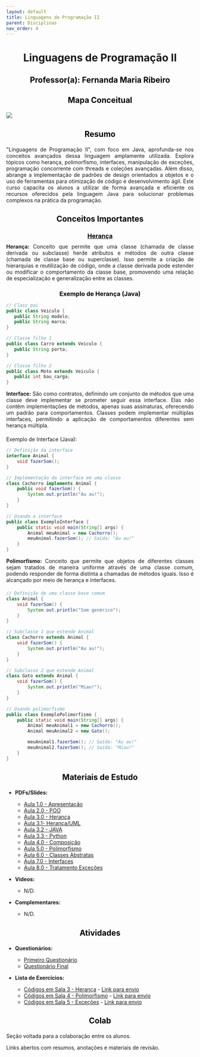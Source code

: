 ```yaml
---
layout: default
title: Linguagens de Programação II
parent: Disciplinas
nav_order: 4
---
```


<h1 align="center"><span style='font-weight: bold;'>Linguagens de Programação II</span></h1>

<h2 style="color: black;" align="center"><span style='font-weight: bold;'>Professor(a):</span> Fernanda Maria Ribeiro</h2>

<h2 style="color: black; margin-bottom: 20px;" align="center"><span style='font-weight: bold;'>Mapa Conceitual</span></h2>

![](../../assets/images/mapalp2.png)

<h2 style="color: black; margin-bottom: 20px;" align="center"><span style='font-weight: bold;'>Resumo</span></h2>

<div style="text-align: justify; margin-bottom: 20px;">"Linguagens de Programação II", com foco em Java, aprofunda-se nos conceitos avançados dessa linguagem amplamente utilizada. Explora tópicos como herança, polimorfismo, interfaces, manipulação de exceções, programação concorrente com threads e coleções avançadas. Além disso, abrange a implementação de padrões de design orientados a objetos e o uso de ferramentas para otimização de código e desenvolvimento ágil. Este curso capacita os alunos a utilizar de forma avançada e eficiente os recursos oferecidos pela linguagem Java para solucionar problemas complexos na prática da programação.</div>

<h2 style="color: black; margin-bottom: 20px;" align="center"><span style='font-weight: bold;'>Conceitos Importantes</span></h2>

<h3 style="color: black; margin-bottom: 10px;" align="center"><span style='font-weight: bold;'><u>Herança</u></span></h3>

<div style="text-align: justify; margin-bottom: 20px;"><b>Herança:</b> Conceito que permite que uma classe (chamada de classe derivada ou subclasse) herde atributos e métodos de outra classe (chamada de classe base ou superclasse). Isso permite a criação de hierarquias e reutilização de código, onde a classe derivada pode estender ou modificar o comportamento da classe base, promovendo uma relação de especialização e generalização entre as classes.</div>

<h3 style="color: black; margin-bottom: 10px;" align="center"><span style='font-weight: bold;'>Exemplo de Herança (Java)</span></h3>

```java
// Class pai
public class Veiculo { 
   public String modelo; 
   public String marca;
}

// Classe filho 1
public class Carro extends Veiculo {
   public String porta;
}

// Classe filho 2
public class Moto extends Veiculo {
   public int bau_carga;
}
```

<div style="text-align: justify; margin-bottom: 20px;"><b>Interface:</b> São como contratos, definindo um conjunto de métodos que uma classe deve implementar se prometer seguir essa interface. Elas não contêm implementações de métodos, apenas suas assinaturas, oferecendo um padrão para comportamentos. Classes podem implementar múltiplas interfaces, permitindo a aplicação de comportamentos diferentes sem herança múltipla.</div>

Exemplo de Interface (Java):

```java
// Definição da interface
interface Animal {
    void fazerSom();
}

// Implementação da interface em uma classe
class Cachorro implements Animal {
    public void fazerSom() {
        System.out.println("Au au!");
    }
}

// Usando a interface
public class ExemploInterface {
    public static void main(String[] args) {
        Animal meuAnimal = new Cachorro();
        meuAnimal.fazerSom(); // Saída: "Au au!"
    }
}
```

<div style="text-align: justify; margin-bottom: 20px;"><b>Polimorfismo:</b> Conceito que permite que objetos de diferentes classes sejam tratados de maneira uniforme através de uma classe comum, podendo responder de forma distinta a chamadas de métodos iguais. Isso é alcançado por meio de herança e interfaces.</div>

```java
// Definição de uma classe base comum
class Animal {
    void fazerSom() {
        System.out.println("Som genérico");
    }
}

// Subclasse 1 que estende Animal
class Cachorro extends Animal {
    void fazerSom() {
        System.out.println("Au au!");
    }
}

// Subclasse 2 que estende Animal
class Gato extends Animal {
    void fazerSom() {
        System.out.println("Miau!");
    }
}

// Usando polimorfismo
public class ExemploPolimorfismo {
    public static void main(String[] args) {
        Animal meuAnimal1 = new Cachorro();
        Animal meuAnimal2 = new Gato();

        meuAnimal1.fazerSom(); // Saída: "Au au!"
        meuAnimal2.fazerSom(); // Saída: "Miau!"
    }
}
```

<h2 style="color: black; margin-bottom: 20px;" align="center"><span style='font-weight: bold;'>Materiais de Estudo</span></h2>

- **PDFs/Slides:**
  - [Aula 1.0 - Apresentação](https://presencial.muz.ifsuldeminas.edu.br/mod/resource/view.php?id=386342)
  - [Aula 2.0 - POO](https://presencial.muz.ifsuldeminas.edu.br/mod/resource/view.php?id=391983)
  - [Aula 3.0 - Herança](https://presencial.muz.ifsuldeminas.edu.br/mod/resource/view.php?id=391984)
  - [Aula 3.1- Herança/UML](https://presencial.muz.ifsuldeminas.edu.br/mod/resource/view.php?id=391985)
  - [Aula 3.2 - JAVA](https://presencial.muz.ifsuldeminas.edu.br/mod/resource/view.php?id=393705)
  - [Aula 3.3 - Python](https://presencial.muz.ifsuldeminas.edu.br/mod/resource/view.php?id=394855)
  - [Aula 4.0 - Composição](https://presencial.muz.ifsuldeminas.edu.br/mod/resource/view.php?id=394856)
  - [Aula 5.0 - Polimorfismo](https://presencial.muz.ifsuldeminas.edu.br/mod/resource/view.php?id=397733)
  - [Aula 6.0 - Classes Abstratas](https://presencial.muz.ifsuldeminas.edu.br/mod/resource/view.php?id=398220)
  - [Aula 7.0 - Interfaces](https://presencial.muz.ifsuldeminas.edu.br/mod/resource/view.php?id=398683)
  - [Aula 8.0 - Tratamento Exceções](https://presencial.muz.ifsuldeminas.edu.br/mod/resource/view.php?id=398682)

- **Vídeos:**
  - N/D.

- **Complementares:**
  - N/D.

<h2 style="color: black; margin-bottom: 20px;" align="center"><span style='font-weight: bold;'>Atividades</span></h2>

- **Questionários:**
  - [Primeiro Questionário](https://presencial.muz.ifsuldeminas.edu.br/mod/quiz/view.php?id=394750)
  - [Questionário Final](https://presencial.muz.ifsuldeminas.edu.br/mod/quiz/view.php?id=398661)

- **Lista de Exercícios:**
  - [Códigos em Sala 3 - Herança](https://presencial.muz.ifsuldeminas.edu.br/mod/resource/view.php?id=398221)  -  [Link para envio](https://presencial.muz.ifsuldeminas.edu.br/mod/assign/view.php?id=395408)
  - [Códigos em Sala 4 - Polimorfismo](https://presencial.muz.ifsuldeminas.edu.br/mod/resource/view.php?id=398511)  -  [Link para envio](https://presencial.muz.ifsuldeminas.edu.br/mod/assign/view.php?id=395408)
  - [Códigos em Sala 5 - Exceções](https://presencial.muz.ifsuldeminas.edu.br/mod/resource/view.php?id=398684)  -  [Link para envio](https://presencial.muz.ifsuldeminas.edu.br/mod/assign/view.php?id=395408)

<h2 style="color: black;  margin-bottom: 20px;" align="center"><span style='font-weight: bold;'>Colab</span></h2>

Seção voltada para a colaboração entre os alunos.

Links abertos com resumos, anotações e materiais de revisão.
